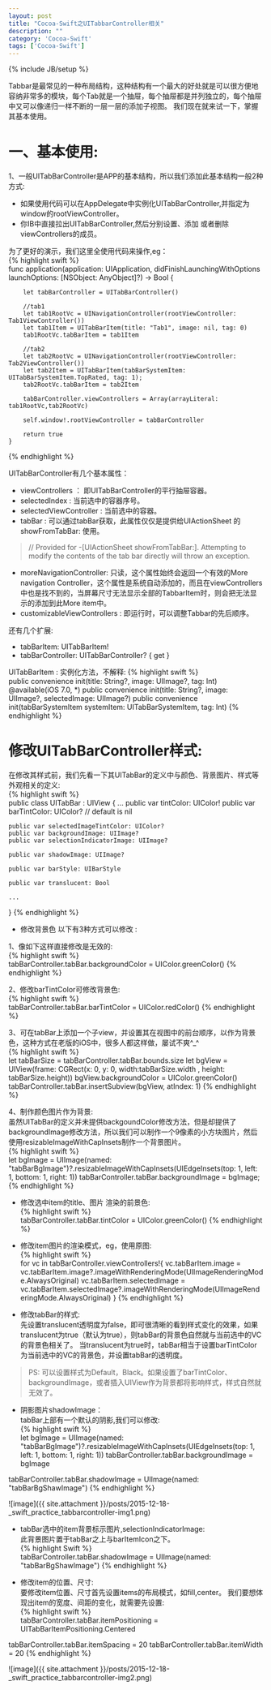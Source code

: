 ```yaml
---
layout: post
title: "Cocoa-Swift之UITabbarController相关"
description: ""
category: 'Cocoa-Swift'
tags: ['Cocoa-Swift']
---
```

{% include JB/setup %}


Tabbar是最常见的一种布局结构，这种结构有一个最大的好处就是可以很方便地容纳非常多的模块，每个Tab就是一个抽屉，每个抽屉都是并列独立的，每个抽屉中又可以像递归一样不断的一层一层的添加子视图。
我们现在就来试一下，掌握其基本使用。

<!--more-->

# 一、基本使用:  

1、一般UITabBarController是APP的基本结构，所以我们添加此基本结构一般2种方式:  
+ 如果使用代码可以在AppDelegate中实例化UITabBarController,并指定为window的rootViewController。  
+ 你IB中直接拉出UITabBarController,然后分别设置、添加 或者删除viewControllers的成员。  

为了更好的演示，我们这里全使用代码来操作,eg：    
{% highlight swift %}  
func application(application: UIApplication, didFinishLaunchingWithOptions launchOptions: [NSObject: AnyObject]?) -> Bool {

        let tabBarController = UITabBarController()
        
        //tab1
        let tab1RootVc = UINavigationController(rootViewController: Tab1ViewController())
        let tab1Item = UITabBarItem(title: "Tab1", image: nil, tag: 0)
        tab1RootVc.tabBarItem = tab1Item
        
        //tab2
        let tab2RootVc = UINavigationController(rootViewController: Tab2ViewController())
        let tab2Item = UITabBarItem(tabBarSystemItem: UITabBarSystemItem.TopRated, tag: 1);
        tab2RootVc.tabBarItem = tab2Item
        
        tabBarController.viewControllers = Array(arrayLiteral: tab1RootVc,tab2RootVc)
        
        self.window!.rootViewController = tabBarController
        
        return true
    }
{% endhighlight %}  

UITabBarController有几个基本属性：
+ viewControllers ： 即UITabBarController的平行抽屉容器。  
+ selectedIndex : 当前选中的容器序号。  
+ selectedViewController : 当前选中的容器。  
+ tabBar : 可以通过tabBar获取，此属性仅仅是提供给UIActionSheet 的 showFromTabBar: 使用。  
> // Provided for -[UIActionSheet showFromTabBar:]. Attempting to modify the contents of the tab bar directly will throw an exception.

+ moreNavigationController:  只读，这个属性始终会返回一个有效的More navigation Controller，这个属性是系统自动添加的，而且在viewControllers中也是找不到的，当屏幕尺寸无法显示全部的TabbarItem时，则会把无法显示的添加到此More item中。
+ customizableViewControllers : 即运行时，可以调整Tabbar的先后顺序。  

还有几个扩展:  
+ tabBarItem: UITabBarItem! 
+ tabBarController: UITabBarController? { get }

UITabBarItem :
实例化方法，不解释:
{% highlight swift %}  
public convenience init(title: String?, image: UIImage?, tag: Int)
@available(iOS 7.0, *)
public convenience init(title: String?, image: UIImage?, selectedImage: UIImage?)
public convenience init(tabBarSystemItem systemItem: UITabBarSystemItem, tag: Int)
{% endhighlight %}  


# 修改UITabBarController样式:   
在修改其样式前，我们先看一下其UITabBar的定义中与颜色、背景图片、样式等外观相关的定义:    
{% highlight swift %}  
public class UITabBar : UIView {
	...	
    public var tintColor: UIColor!
    public var barTintColor: UIColor? // default is nil

    public var selectedImageTintColor: UIColor?
    public var backgroundImage: UIImage?
    public var selectionIndicatorImage: UIImage?

    public var shadowImage: UIImage?

    public var barStyle: UIBarStyle

    public var translucent: Bool

    ...
}
{% endhighlight %}  

+ 修改背景色 以下有3种方式可以修改 :   

1、像如下这样直接修改是无效的:     
{% highlight swift %}  
tabBarController.tabBar.backgroundColor = UIColor.greenColor()
{% endhighlight %}  

2、修改barTintColor可修改背景色:     
{% highlight swift %}  
tabBarController.tabBar.barTintColor = UIColor.redColor()
{% endhighlight %}  

3、可在tabBar上添加一个子view，并设置其在视图中的前台顺序，以作为背景色，这种方式在老版的iOS中，很多人都这样做，屡试不爽^_^    
{% highlight swift %}  
let tabBarSize = tabBarController.tabBar.bounds.size
let bgView = UIView(frame: CGRect(x: 0, y: 0, width:tabBarSize.width  , height: tabBarSize.height))
bgView.backgroundColor = UIColor.greenColor()
tabBarController.tabBar.insertSubview(bgView, atIndex: 1)
{% endhighlight %}  

4、制作颜色图片作为背景:  
虽然UITabBar的定义并未提供backgoundColor修改方法，但是却提供了backgroundImage修改方法，所以我们可以制作一个9像素的小方块图片，然后使用resizableImageWithCapInsets制作一个背景图片。  
{% highlight swift %}  
let bgImage = UIImage(named: "tabBarBgImage")?.resizableImageWithCapInsets(UIEdgeInsets(top: 1, left: 1, bottom: 1, right: 1))
tabBarController.tabBar.backgroundImage = bgImage;
{% endhighlight %}  

+ 修改选中item的title、图片 渲染的前景色:    
{% highlight swift %}  
tabBarController.tabBar.tintColor = UIColor.greenColor()
{% endhighlight %}  

+ 修改item图片的渲染模式，eg，使用原图:   
{% highlight swift %}  
for vc in tabBarController.viewControllers!{
    vc.tabBarItem.image = vc.tabBarItem.image?.imageWithRenderingMode(UIImageRenderingMode.AlwaysOriginal)
    vc.tabBarItem.selectedImage = vc.tabBarItem.selectedImage?.imageWithRenderingMode(UIImageRenderingMode.AlwaysOriginal)
}
{% endhighlight %}  

+ 修改tabBar的样式:  
先设置translucent透明度为false，即可很清晰的看到样式变化的效果，如果translucent为true（默认为true），则tabBar的背景色自然就与当前选中的VC的背景色相关了。
当translucent为true时，tabBar相当于设置barTintColor为当前选中的VC的背景色，并设置tabBar的透明度。

> PS: 可以设置样式为Default，Black。如果设置了barTintColor、backgroundImage，或者插入UIView作为背景都将影响样式，样式自然就无效了。

+ 阴影图片shadowImage：  
tabBar上部有一个默认的阴影,我们可以修改:   
{% highlight swift %}    
let bgImage = UIImage(named: "tabBarBgImage")?.resizableImageWithCapInsets(UIEdgeInsets(top: 1, left: 1, bottom: 1, right: 1))
tabBarController.tabBar.backgroundImage = bgImage

tabBarController.tabBar.shadowImage = UIImage(named: "tabBarBgShawImage")
{% endhighlight %}  

![image]({{ site.attachment }}/posts/2015-12-18-_swift_practice_tabbarcontroller-img1.png)

+ tabBar选中的item背景标示图片,selectionIndicatorImage:   
此背景图片置于tabBar之上与barItemIcon之下。    
{% highlight Swift %}    
tabBarController.tabBar.shadowImage = UIImage(named: "tabBarBgShawImage")
{% endhighlight %}  

+ 修改item的位置、尺寸:    
要修改item位置、尺寸首先设置items的布局模式，如fill,center。
我们要想体现出item的宽度、间距的变化，就需要先设置:     
{% highlight swift %}    
tabBarController.tabBar.itemPositioning = UITabBarItemPositioning.Centered

tabBarController.tabBar.itemSpacing = 20
tabBarController.tabBar.itemWidth  = 20
{% endhighlight %}  

![image]({{ site.attachment }}/posts/2015-12-18-_swift_practice_tabbarcontroller-img2.png)